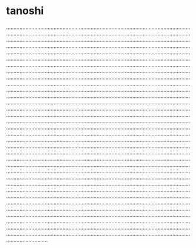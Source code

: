 # tanoshi
....................................................................................................................................................................................................................................................................................................................................................................................................................................................................................................................................................................................................................................................................................................................................................................................................................................................................................................................................................................................................................................................................................................................................................................................................................................................................................................................................................................................................................................................................................................................................................................................................................................................................................................................................................................................................................................................................................................................................................................................................................................................................................................................................................................................................................................................................................................................................................................................................................................................................................................................................................................................................................................................................................................................................................................................................................................................................................................................................................................................................................................................................................................................................................................................................................................................................................................................................................................................................................................................................................................................................................................................................................................................................................................................................................................................................................................................................................................................................................................................................................................................................................................................................................................................................................................................................................................................................................................................................................